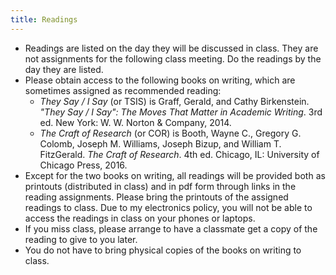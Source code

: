 ```yaml
---
title: Readings
---
```


- Readings are listed on the day they will be discussed in class. They are not assignments for the following class meeting. Do the readings by the day they are listed.
- Please obtain access to the following books on writing, which are sometimes assigned as recommended reading:
	- _They Say / I Say_ (or TSIS) is Graff, Gerald, and Cathy Birkenstein. _"They Say / I Say": The Moves That Matter in Academic Writing_. 3rd ed. New York: W. W. Norton & Company, 2014.
	- _The Craft of Research_ (or COR) is Booth, Wayne C., Gregory G. Colomb, Joseph M. Williams, Joseph Bizup, and William T. FitzGerald. _The Craft of Research_. 4th ed. Chicago, IL: University of Chicago Press, 2016.
- Except for the two books on writing, all readings will be provided both as printouts (distributed in class) and in pdf form through links in the reading assignments. Please bring the printouts of the assigned readings to class. Due to my electronics policy, you will not be able to access the readings in class on your phones or laptops.
- If you miss class, please arrange to have a classmate get a copy of the reading to give to you later.
- You do not have to bring physical copies of the books on writing to class.

<!-- - Assigned reading bibliography:
  - Austin, M. (2010). _Useful fictions: Evolution, anxiety, and the origins of literature_. University of Nebraska Press.
  - Badcock, C. (2000). _Evolutionary psychology: A critical introduction_. Polity.
  - Boyd, B. (2009). _On the origin of stories: Evolution, cognition, and fiction_. Harvard University Press.
  - Buss, D. M. (2019). _Evolutionary psychology: The new science of the mind_(6th ed.). Routledge.
 - Carroll, J. (2004). _Literary Darwinism: Evolution, human nature, and literature_. Routledge.
- Dunbar, R., Barrett, L., & Lycett, J. (2005). _Evolutionary psychology: A beginner's guide_. Oneworld.
- Goldfinch, A. (2015). _Rethinking evolutionary psychology_. Palgrave Macmillan.
- Hogan, P. C. (2003). _Cognitive science, literature, and the arts: A guide for humanists_. Routledge.
- Pinker, S. (1999). _How the mind works_. Penguin Books.
- West, P. M. (2005). The Lion's Mane. _American Scientist_, 93(3), 226—235. <https://doi.org/10.1511/2005.3.226>
 -->
